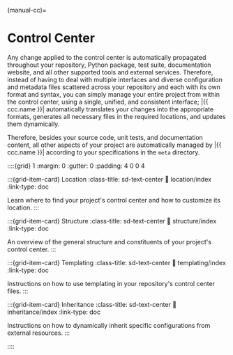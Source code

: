 (manual-cc)=
# Control Center



Any change applied to the control center is automatically propagated throughout your repository,
Python package, test suite, documentation website, and all other supported tools and external services.
Therefore, instead of having to deal with multiple interfaces and diverse configuration
and metadata files scattered across your repository and each with its own format and syntax,
you can simply manage your entire project from within the control center,
using a single, unified, and consistent interface;
|{{ ccc.name }}| automatically translates your changes into the appropriate formats,
generates all necessary files in the required locations, and updates them dynamically.


Therefore, besides your source code, unit tests, and documentation content,
all other aspects of your project are automatically managed by |{{ ccc.name }}| according to your specifications
in the `meta` directory.



::::{grid} 1
:margin: 0
:gutter: 0
:padding: 4 0 0 4


:::{grid-item-card} Location
:class-title: sd-text-center
:link: location/index
:link-type: doc

Learn where to find your project's control center
and how to customize its location.
:::


:::{grid-item-card} Structure
:class-title: sd-text-center
:link: structure/index
:link-type: doc

An overview of the general structure
and constituents of your project's control center.
:::


:::{grid-item-card} Templating
:class-title: sd-text-center
:link: templating/index
:link-type: doc

Instructions on how to use templating
in your repository's control center files.
:::


:::{grid-item-card} Inheritance
:class-title: sd-text-center
:link: inheritance/index
:link-type: doc

Instructions on how to dynamically inherit
specific configurations from external resources.
:::

<!--

:::{grid-item-card} Validation
:class-title: sd-text-center
:link: validation/index
:link-type: doc

Instructions on how to use substitutions (aka templating) in your repository's control center
and documentation website.
:::


:::{grid-item-card} Options
:class-title: sd-text-center
:link: options/index
:link-type: doc

A full reference and in-depth explanation of all available options
in your repository's control center.
:::

:::{grid-item-card} Outputs
:class-title: sd-text-center
:link: outputs/index
:link-type: doc

A full reference and in-depth explanation of all dynamic files that are
automatically generated and updated by your repository's control center.
:::

-->

::::
